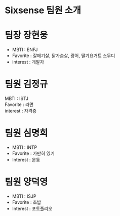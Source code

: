 # Sixsense 팀원 소개

# 팀장 장현웅

- MBTI : ENFJ 
- Favorite : 갈메기살, 닭가슴살, 광어, 딸기요거트 스무디
- interest : 개발자

# 팀원 김정규
MBTI : ISTJ <br/>
Favorite : 라면 <br/>
interest : 자격증

# 팀원 심명희

- MBTI : INTP
- Favorite : 가만히 있기
- Interest : 운동


# 팀원 양덕영
- MBTI : ISJP
- Favorite : 초밥
- Interest : 포토폴리오
